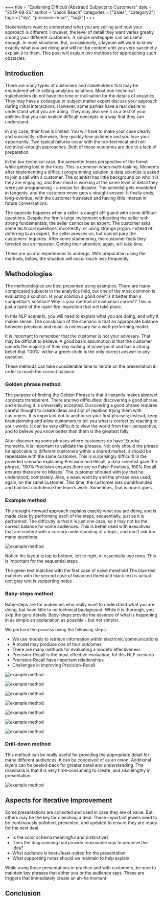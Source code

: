 
+++
title = "Explaining Difficult (Abstract) Subjects to Customers"
date = "2019-08-26"
author = "Jason Beach"
categories = ["Sales", "category2"]
tags = ["nlp", "precision-recall", "tag3"]
+++


Stakeholders want to understand what you are selling and how your approach is different.  However, the level of detail they want varies greatly among your different customers.  A simple whitepaper can be useful enough, in most situations.  But, occaisionally, a layman will want to know exactly what you are doing and will not be content until you very succinctly explain it to them.  This post will explain two methods for approaching such obstacles.

## Introduction

There are many types of customers and stakeholders that may be encoutered while selling analytics solutions.  Most non-technical stakeholders do not have the time or inclination for the details of analytics.  They may have a colleague or subject matter expert discuss your approach during initial interactions.  However, some parties have a real desire to understand what you are doing.  They may also see it as a test of your abilities that you can explain difficult concepts in a way that they can understand.  

In any case, their time is limited.  You will have to make your case clearly and succinctly; otherwise, they quickly lose patience and you lose your opportunity.  Two typical failures occur with the too-technical and not-technical-enough approaches.  Both of these outcomes are due to a lack of preparation.

In the too-technical case, the presenter loses perspective of the forest while getting lost in the trees.  This is common when multi-tasking.  Moments after implementing a difficult programming solution, a data scientist is asked to join a call with a customer.  The scientist has little background on who it is they are engaging, and their mind is working at the same level of detail they were just programming - a recipe for disaster.  The scientist gets muddeled in tangents, and the customer never gets a straight answer.  It finally ends, long-overdue, with the customer frustrated and having little interest in future conversations.

The opposite happens when a seller is caught off-guard with some difficult questions.  Despite the firm's large investment educating the seller with strong fundamentals, the seller cannot be an expert.  The customer asks some technical questions, incorrectly, or using strange jargon.  Instead of deferring to an expert, the seller presses on, but cannot pary the customers' inquiries.  After some stammering, the customer feels they ferreted out an imposter.  Getting their attention, again, will take time.

These are painful experiences to undergo.  With preparation using the methods, below, the situation will occur much less frequently.

## Methodologies

The methodologies are best presented using examples.  There are many complicated subjects in the analytics field, but one of the most common is evaluating a solution.  Is your solution a good one?  Is it better than a competitor's solution?  Why is your method of evaluation correct?  This is just a taste of the rapid-fire inquisition that will take place. 

In this NLP scenario, you will need to explain what you are doing, and why it makes sense.  The conclusion of the scenario is that an appropriate balance between precision and recall is necessary for a well-performing model.  

It is important to remember that the customer is not your advesary.  That may be difficult to believe.  A good basic assumption is that the customer spends the majority of their day looking at powerpoint and has a strong belief that '100%' within a green circle is the only correct answer to any question.

These methods can take considerable time to iterate on the presentation in order to reach the correct balance.

### Golden phrase method

The purpose of finding the Golden Phrase is that it instantly makes abstract concepts transparent.  There are two difficulties: discovering a good phrase, and ensuring it is universally accepted.  Discovering a good phrase requires careful thought to create ideas and alot of repitiion trying them with customers.  It is important not to anchor on your first phrases; instead, keep brainstorming and allow customers to tell you what is correct by reacting to your words.  It can be very difficult to view the world from their perspective, and to believe you know better than them is the greatest folly.

After discovering some phrases where customers do have 'Eureka' moments, it is important to validate the phrases.  Not only should the phrase be applicable to different customers within a shared market, it should be repeatable with the same customer.  This is surprisingly difficult!  In the provided scenario explaining Precision and Recall, a data scientist gave the phrase, '100% Precision ensures there are no False-Positives, 100% Recall ensures there are no Misses.'  The customer shouted with joy that he understood, completely.  Alas, a week went by and the phrase was used, again, on the same customer.  This time, the customer was dumbfounded and had lost confidence the team's work.  Sometimes, that is how it goes.

### Example method

This straight-forward approach explains exactly what you are doing, and is made clear by performing each of the steps, sequentially, just as it is performed.  The difficutly is that it is just one case, so it may not be the correct balance for some audiences.  This is better used with executives that are content with a cursory understanding of a topic, and don't ask too many questions.

![example method](nlp_example_method.png)

Notice the layout is top to bottom, left to right, in essentially two rows.  This is important for the sequential steps

The green text matches with the first case of naive threshold
The blue text matches with the second case of balanced threshold
black text is actual text
gray text is supporting notes



### Baby-steps method

Baby-steps are for audiences who really want to understand what you are doing, but have little to no technical background.  While it is thorough, you skip the gory details.  Baby-steps provide the essence of what is happening in as simple an explanation as possible - but not simpler.

We perform the process using the following steps:

* We use models to retrieve information within electronic communications
* A model may produce one of four outcomes
* There are many methods for evaluating a model’s effectiveness
* Precision-Recall is the most effective evaluation, for this NLP scenario
* Precision-Recall have important relationships
* Challenges in improving Precision-Recall

![example method](nlp_baby-steps_1.png)

![example method](nlp_baby-steps_2.png)

![example method](nlp_baby-steps_3.png)

![example method](nlp_baby-steps_4.png)

![example method](nlp_baby-steps_5.png)

![example method](nlp_baby-steps_6.png)

![example method](nlp_baby-steps_7.png)

### Drill-down method

This method can be really useful for providing the appropriate detail for many different audiences.  It can be conceived of as an onion.  Additional layers can be peeled-back for greater detail and understanding.  The drawback is that it is very time-consuming to create, and also lengthy in presentation.

![example method](img-PLACEHOLDER.png)

## Aspects for Iterative Improvement

Some presentations are collected and used in case they are of value.  But, others may be the key for clenching a deal.  These important jewels need to be continuously polished, presented, and updated to ensure they are ready for the next deal.

* Is the color schema meaningful and distinctive?
* Does the diagramming tool provide reasonable way to perceive the idea?
* What audience is best-/least-suited for the presentation
* What supporting notes should we maintain to help explain

While using these presentations in practice and with customers, be sure to maintain key phrases that either you or the audience says.  These are triggers that immediately create an ah-ha moment.

## Conclusion


